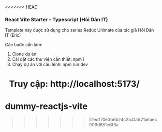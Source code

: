 <<<<<<< HEAD
### React Vite Starter - Typescript (Hỏi Dân IT)

Template này được sử dụng cho series Redux Ultimate của tác giả Hỏi Dân IT (Eric)

Các bước cần làm:

1. Clone dự án
2. Cài đặt các thư viện cần thiết: npm i
3. Chạy dự án với câu lệnh: npm run dev

 
Truy cập:  http://localhost:5173/
=======
# dummy-reactjs-vite
>>>>>>> 51ed170e3b6b24c2b41a621a6aec906d681c6f3a
